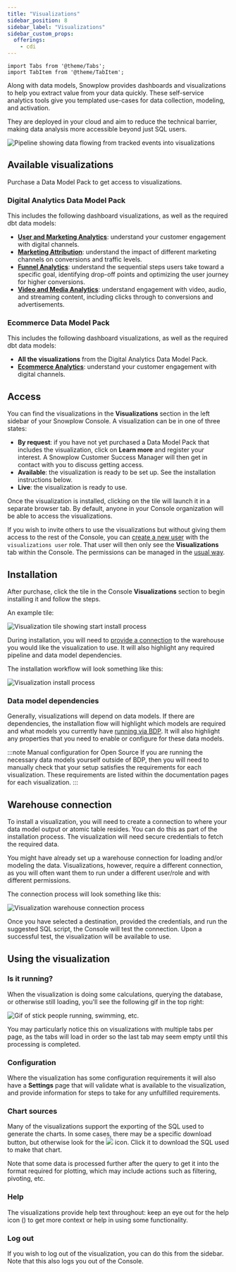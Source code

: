 ```yaml
---
title: "Visualizations"
sidebar_position: 8
sidebar_label: "Visualizations"
sidebar_custom_props:
  offerings:
    - cdi
---
```


```mdx-code-block
import Tabs from '@theme/Tabs';
import TabItem from '@theme/TabItem';
```

Along with data models, Snowplow provides dashboards and visualizations to help you extract value from your data quickly. These self-service analytics tools give you templated use-cases for data collection, modeling, and activation.

They are deployed in your cloud and aim to reduce the technical barrier, making data analysis more accessible beyond just SQL users.

![Pipeline showing data flowing from tracked events into visualizations](./images/data-apps-pipeline.png)

## Available visualizations

Purchase a Data Model Pack to get access to visualizations.

### Digital Analytics Data Model Pack

This includes the following dashboard visualizations, as well as the required dbt data models:

* **[User and Marketing Analytics](/docs/modeling-your-data/visualization/marketing-dashboards/index.md)**: understand your customer engagement with digital channels.
* **[Marketing Attribution](/docs/modeling-your-data/visualization/attribution-modeling/index.md)**: understand the impact of different marketing channels on conversions and traffic levels.
* **[Funnel Analytics](/docs/modeling-your-data/visualization/funnel-builder/index.md)**: understand the sequential steps users take toward a specific goal, identifying drop-off points and optimizing the user journey for higher conversions.
* **[Video and Media Analytics](/docs/modeling-your-data/visualization/video-media/index.md)**: understand engagement with video, audio, and streaming content, including clicks through to conversions and advertisements.

### Ecommerce Data Model Pack

This includes the following dashboard visualizations, as well as the required dbt data models:

* **All the visualizations** from the Digital Analytics Data Model Pack.
* **[Ecommerce Analytics](/docs/modeling-your-data/visualization/ecommerce-analytics/index.md)**: understand your customer engagement with digital channels.

## Access

You can find the visualizations in the **Visualizations** section in the left sidebar of your Snowplow Console. A visualization can be in one of three states:
* **By request**: if you have not yet purchased a Data Model Pack that includes the visualization, click on **Learn more** and register your interest. A Snowplow Customer Success Manager will then get in contact with you to discuss getting access.
* **Available**: the visualization is ready to be set up. See the installation instructions below.
* **Live**: the visualization is ready to use.

Once the visualization is installed, clicking on the tile will launch it in a separate browser tab. By default, anyone in your Console organization will be able to access the visualizations.

If you wish to invite others to use the visualizations but without giving them access to the rest of the Console, you can [create a new user](/docs/account-management/managing-users/index.md) with the `visualizations user` role. That user will then only see the **Visualizations** tab within the Console. The permissions can be managed in the [usual way](/docs/account-management/managing-permissions/index.md).

## Installation

After purchase, click the tile in the Console **Visualizations** section to begin installing it and follow the steps.

An example tile:

![Visualization tile showing start install process](images/install-app-tile.png)

During installation, you will need to [provide a connection](#warehouse-connections) to the warehouse you would like the visualization to use. It will also highlight any required pipeline and data model dependencies.

The installation workflow will look something like this:

![Visualization install process](images/sample-app-install.png)

### Data model dependencies

Generally, visualizations will depend on data models. If there are dependencies, the installation flow will highlight which models are required and what models you currently have [running via BDP](/docs/modeling-your-data/running-data-models-via-snowplow-bdp/index.md). It will also highlight any properties that you need to enable or configure for these data models.

:::note Manual configuration for Open Source
If you are running the necessary data models yourself outside of BDP, then you will need to manually check that your setup satisfies the requirements for each visualization. These requirements are listed within the documentation pages for each visualization.
:::

## Warehouse connection

To install a visualization, you will need to create a connection to where your data model output or atomic table resides. You can do this as part of the installation process. The visualization will need secure credentials to fetch the required data.

You might have already set up a warehouse connection for loading and/or modeling the data. Visualizations, however, require a different connection, as you will often want them to run under a different user/role and with different permissions.

The connection process will look something like this:

![Visualization warehouse connection process](images/add-connection.png)

Once you have selected a destination, provided the credentials, and run the suggested SQL script, the Console will test the connection. Upon a successful test, the visualization will be available to use.

## Using the visualization
### Is it running?
When the visualization is doing some calculations, querying the database, or otherwise still loading, you'll see the following gif in the top right:

<div style={{"background-color": '#F2F4F7'}}>
<img src={require("./images/icon_running.gif").default} alt="Gif of stick people running, swimming, etc." style={{"width":"50px"}}/>
</div>

You may particularly notice this on visualizations with multiple tabs per page, as the tabs will load in order so the last tab may seem empty until this processing is completed.

### Configuration
Where the visualization has some configuration requirements it will also have a **Settings** page that will validate what is available to the visualization, and provide information for steps to take for any unfulfilled requirements.

### Chart sources
Many of the visualizations support the exporting of the SQL used to generate the charts. In some cases, there may be a specific download button, but otherwise look for the ![](./images/download_sql.svg) icon. Click it to download the SQL used to make that chart.

Note that some data is processed further after the query to get it into the format required for plotting, which may include actions such as filtering, pivoting, etc.

### Help
The visualizations provide help text throughout: keep an eye out for the help icon (<Icon icon="fa-regular fa-circle-question"/>) to get more context or help in using some functionality.

### Log out
If you wish to log out of the visualization, you can do this from the sidebar. Note that this also logs you out of the Console.
